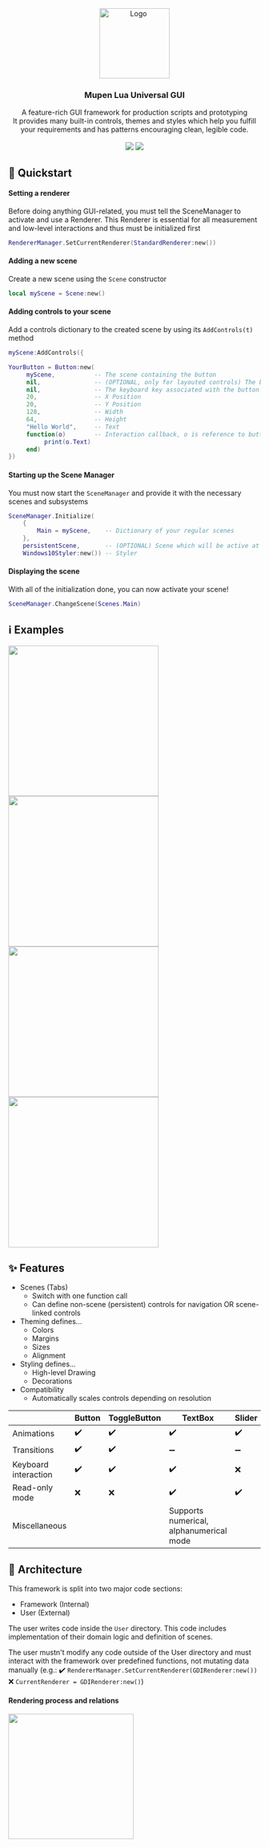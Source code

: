 <div align="center">
  <a>
    <img src="https://user-images.githubusercontent.com/48759429/188273706-e8077f99-a24f-4c6b-b861-d397b9220d1e.png" alt="Logo" width="140" height="140">
  </a>

  <h3 align="center">Mupen Lua Universal GUI</h3>

  <p align="center">
    A feature-rich GUI framework for production scripts and prototyping
    <br>
    It provides many built-in controls, themes and styles which help you fulfill your requirements and has patterns encouraging clean, legible code.
    <br />
    <br />
    <img src="https://img.shields.io/github/last-commit/Aurumaker72/mupenluauniversalgui?style=for-the-badge"/> 
    <img src="https://img.shields.io/badge/Status-Work%20In%20Progress-orange?style=for-the-badge"/>
  </p>
</div>

## 💨 Quickstart

#### Setting a renderer
Before doing anything GUI-related, you must tell the SceneManager to activate and use a Renderer. This Renderer is essential for all measurement and low-level interactions and thus must be initialized first
```lua
RendererManager.SetCurrentRenderer(StandardRenderer:new())
```

#### Adding a new scene
Create a new scene using the `Scene` constructor
```lua
local myScene = Scene:new()
```

#### Adding controls to your scene
Add a controls dictionary to the created scene by using its `AddControls(t)` method
```lua
myScene:AddControls({

YourButton = Button:new(
     myScene,           -- The scene containing the button
     nil,               -- (OPTIONAL, only for layouted controls) The button's index in the scene. For each control, increase it by 1 heading downwards
     nil,               -- The keyboard key associated with the button (nil disables keyboard interaction)
     20,                -- X Position 
     20,                -- Y Position
     128,               -- Width
     64,                -- Height
     "Hello World",     -- Text 
     function(o)        -- Interaction callback, o is reference to button
          print(o.Text)
     end)
})
```

#### Starting up the Scene Manager
You must now start the `SceneManager` and provide it with the necessary scenes and subsystems 
```lua
SceneManager.Initialize(
    {                      
        Main = myScene,    -- Dictionary of your regular scenes
    }, 
    persistentScene,       -- (OPTIONAL) Scene which will be active at all times
    Windows10Styler:new()) -- Styler
```

#### Displaying the scene
With all of the initialization done, you can now activate your scene!
```lua
SceneManager.ChangeScene(Scenes.Main)
```

## ℹ️ Examples

<img src="https://user-images.githubusercontent.com/48759429/182022523-58ddb46f-7c66-43f7-aa3e-870c31085aaf.png" height="300"/> <img src="https://user-images.githubusercontent.com/48759429/182036331-ca348923-dc75-4a7a-a2d1-97a82b80bf0a.png" height="300"/> <img src="https://user-images.githubusercontent.com/48759429/182036366-515ebd01-fa88-4b18-a254-fb1366eb2955.png" height="300"/> <img src="https://user-images.githubusercontent.com/48759429/182036403-9f318d6f-7707-42ab-97b5-8ac4f6d54908.png" height="300"/> 

## ✨ Features
- Scenes (Tabs)
  - Switch with one function call
  - Can define non-scene (persistent) controls for navigation OR scene-linked controls
- Theming defines... 
  - Colors
  - Margins
  - Sizes
  - Alignment
- Styling defines...
  - High-level Drawing
  - Decorations
- Compatibility
  - Automatically scales controls depending on resolution

|                      | Button | ToggleButton | TextBox                                 | Slider | Joystick                       | ComboBox | CarrouselButton |
|----------------------|--------|--------------|-----------------------------------------|--------|--------------------------------|----------|-----------------|
| Animations           | ✔️      | ✔️            | ✔️                                       | ✔️      | ✔️                              | ✔️        | ✔️               |
| Transitions          | ✔️      | ✔️            | ➖                                       | ➖      | ✔️                              | ✔️        | ❌               |
| Keyboard interaction | ✔️      | ✔️            | ✔️                                       | ❌      | ❌                              | ✔️        | ✔️               |
| Read-only mode       | ❌      | ❌            | ✔️                                       | ✔️      | ✔️                              | ❌        | ❌               |
| Miscellaneous        |        |              | Supports numerical, alphanumerical mode |        | Configurable magnitude ellipse |          |                 |

## 📐 Architecture
This framework is split into two major code sections:
- Framework (Internal)
- User (External)

The user writes code inside the `User` directory. This code includes implementation of their domain logic and definition of scenes.

The user mustn't modify any code outside of the User directory and must interact with the framework over predefined functions, not mutating data manually (e.g.:
✔️ ```RendererManager.SetCurrentRenderer(GDIRenderer:new())```
❌ ```CurrentRenderer = GDIRenderer:new()```)

#### Rendering process and relations
<img src="https://user-images.githubusercontent.com/48759429/182868104-523538f1-82e7-4eeb-9f0b-79fb206389d0.png" width="250"/>



